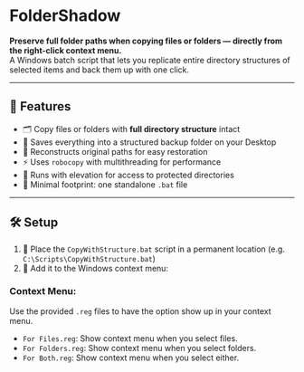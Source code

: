 # FolderShadow

**Preserve full folder paths when copying files or folders — directly from the right-click context menu.**  
A Windows batch script that lets you replicate entire directory structures of selected items and back them up with one click.

---

## 🧠 Features

- 🗂️ Copy files or folders with **full directory structure** intact  
- 💾 Saves everything into a structured backup folder on your Desktop  
- 📁 Reconstructs original paths for easy restoration  
- ⚡ Uses `robocopy` with multithreading for performance  
- 🔐 Runs with elevation for access to protected directories  
- 📜 Minimal footprint: one standalone `.bat` file

---

## 🛠 Setup

1. 📄 Place the `CopyWithStructure.bat` script in a permanent location (e.g. `C:\Scripts\CopyWithStructure.bat`)
2. 🧾 Add it to the Windows context menu:

### Context Menu:
Use the provided `.reg` files to have the option show up in your context menu.
* `For Files.reg`: Show context menu when you select files.
* `For Folders.reg`: Show context menu when you select folders.
* `For Both.reg`: Show context menu when you select either.
